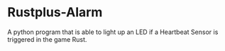 # Rustplus-Alarm
A python program that is able to light up an LED if a Heartbeat Sensor is triggered in the game Rust. 
